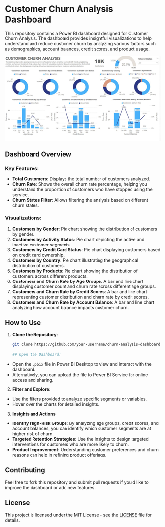 # Customer Churn Analysis Dashboard

This repository contains a Power BI dashboard designed for Customer Churn Analysis. The dashboard provides insightful visualizations to help understand and reduce customer churn by analyzing various factors such as demographics, account balances, credit scores, and product usage.

![Customer Churn Analysis Dashboard](image.JPG)

## Dashboard Overview

### Key Features:
- **Total Customers**: Displays the total number of customers analyzed.
- **Churn Rate**: Shows the overall churn rate percentage, helping you understand the proportion of customers who have stopped using the service.
- **Churn States Filter**: Allows filtering the analysis based on different churn states.

### Visualizations:
1. **Customers by Gender**: Pie chart showing the distribution of customers by gender.
2. **Customers by Activity Status**: Pie chart depicting the active and inactive customer segments.
3. **Customers by Credit Card Status**: Pie chart displaying customers based on credit card ownership.
4. **Customers by Country**: Pie chart illustrating the geographical distribution of customers.
5. **Customers by Products**: Pie chart showing the distribution of customers across different products.
6. **Customers and Churn Rate by Age Groups**: A bar and line chart displaying customer count and churn rate across different age groups.
7. **Customers and Churn Rate by Credit Scores**: A bar and line chart representing customer distribution and churn rate by credit scores.
8. **Customers and Churn Rate by Account Balance**: A bar and line chart analyzing how account balance impacts customer churn.

## How to Use

1. **Clone the Repository**:
   ```bash
   git clone https://github.com/your-username/churn-analysis-dashboard.git

   ## Open the Dashboard:

  - Open the `.pbix` file in Power BI Desktop to view and interact with the dashboard.
  - Alternatively, you can upload the file to Power BI Service for online access and sharing.

2. **Filter and Explore:**

  - Use the filters provided to analyze specific segments or variables.
  - Hover over the charts for detailed insights.

3. **Insights and Actions**
   
  - **Identify High-Risk Groups**: By analyzing age groups, credit scores, and account balances, you can identify which customer segments are at higher risk of churn.
  - **Targeted Retention Strategies**: Use the insights to design targeted interventions for customers who are more likely to churn.
  - **Product Improvement**: Understanding customer preferences and churn reasons can help in refining product offerings.

## Contributing

Feel free to fork this repository and submit pull requests if you'd like to improve the dashboard or add new features.

## License

This project is licensed under the MIT License - see the [LICENSE](LICENSE) file for details.

